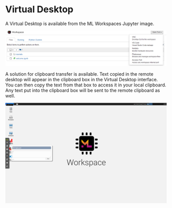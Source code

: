 # Virtual Desktop

A Virtual Desktop is available from the ML Workspaces Jupyter image.  


![Open VNC Desktop](images/open-vnc.png)


A solution for clipboard transfer is available. Text copied in the remote desktop will appear in the clipboard box in the Virtual Desktop interface. You can then copy the text from that box to access it in your local clipboard. Any text put into the clipboard box will be sent to the remote clipboard as well. 

![Clipboard](images/clipboard.png)

